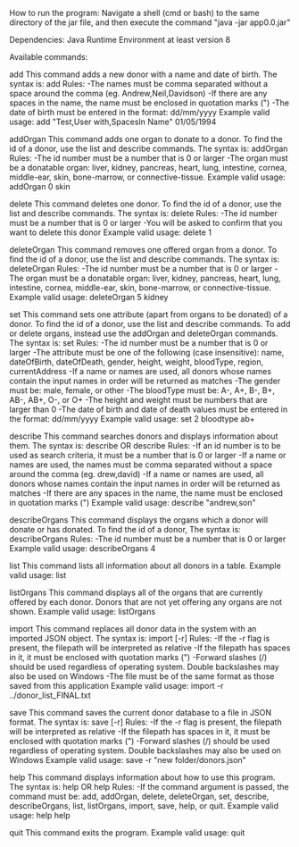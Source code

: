 How to run the program:
Navigate a shell (cmd or bash) to the same directory of the jar file, and then execute the command "java -jar app0.0.jar"


Dependencies:
Java Runtime Environment at least version 8


Available commands:

add
This command adds a new donor with a name and date of birth.
The syntax is: add <name> <date of birth>
Rules:
-The names must be comma separated without a space around the comma (eg. Andrew,Neil,Davidson)
-If there are any spaces in the name, the name must be enclosed in quotation marks (")
-The date of birth must be entered in the format: dd/mm/yyyy
Example valid usage: add "Test,User with,SpacesIn Name" 01/05/1994

addOrgan
This command adds one organ to donate to a donor. To find the id of a donor, use the list and describe commands.
The syntax is: addOrgan <id> <organ>
Rules:
-The id number must be a number that is 0 or larger
-The organ must be a donatable organ: liver, kidney, pancreas, heart, lung, intestine, cornea, middle-ear, skin, bone-marrow, or connective-tissue.
Example valid usage: addOrgan 0 skin

delete
This command deletes one donor. To find the id of a donor, use the list and describe commands.
The syntax is: delete <id>
Rules:
-The id number must be a number that is 0 or larger
-You will be asked to confirm that you want to delete this donor
Example valid usage: delete 1

deleteOrgan
This command removes one offered organ from a donor. To find the id of a donor, use the list and describe commands.
The syntax is: deleteOrgan <id> <organ>
Rules:
-The id number must be a number that is 0 or larger
-The organ must be a donatable organ: liver, kidney, pancreas, heart, lung, intestine, cornea, middle-ear, skin, bone-marrow, or connective-tissue.
Example valid usage: deleteOrgan 5 kidney

set
This command sets one attribute (apart from organs to be donated) of a donor. To find the id of a donor, use the list and describe commands. To add or delete organs, instead use the addOrgan and deleteOrgan commands.
The syntax is: set <id> <attribute> <value>
Rules:
-The id number must be a number that is 0 or larger
-The attribute must be one of the following (case insensitive): name, dateOfBirth, dateOfDeath, gender, height, weight, bloodType, region, currentAddress
-If a name or names are used, all donors whose names contain the input names in order will be returned as matches
-The gender must be: male, female, or other
-The bloodType must be: A-, A+, B-, B+, AB-, AB+, O-, or O+
-The height and weight must be numbers that are larger than 0
-The date of birth and date of death values must be entered in the format: dd/mm/yyyy
Example valid usage: set 2 bloodtype ab+

describe
This command searches donors and displays information about them.
The syntax is: describe <id> OR describe <name>
Rules:
-If an id number is to be used as search criteria, it must be a number that is 0 or larger
-If a name or names are used, the names must be comma separated without a space around the comma (eg. drew,david)
-If a name or names are used, all donors whose names contain the input names in order will be returned as matches
-If there are any spaces in the name, the name must be enclosed in quotation marks (")
Example valid usage: describe "andrew,son"

describeOrgans
This command displays the organs which a donor will donate or has donated. To find the id of a donor, The syntax is: describeOrgans <id>
Rules:
-The id number must be a number that is 0 or larger
Example valid usage: describeOrgans 4

list
This command lists all information about all donors in a table.
Example valid usage: list

listOrgans
This command displays all of the organs that are currently offered by each donor. Donors that are not yet offering any organs are not shown.
Example valid usage: listOrgans

import
This command replaces all donor data in the system with an imported JSON object.
The syntax is: import [-r] <filename>
Rules:
-If the -r flag is present, the filepath will be interpreted as relative
-If the filepath has spaces in it, it must be enclosed with quotation marks (")
-Forward slashes (/) should be used regardless of operating system. Double backslashes may also be used on Windows
-The file must be of the same format as those saved from this application
Example valid usage: import -r ../donor_list_FINAL.txt

save
This command saves the current donor database to a file in JSON format.
The syntax is: save [-r] <filepath>
Rules:
-If the -r flag is present, the filepath will be interpreted as relative
-If the filepath has spaces in it, it must be enclosed with quotation marks (")
-Forward slashes (/) should be used regardless of operating system. Double backslashes may also be used on Windows
Example valid usage: save -r "new folder/donors.json"

help
This command displays information about how to use this program.
The syntax is: help OR help <command>
Rules:
-If the command argument is passed, the command must be: add, addOrgan, delete, deleteOrgan, set, describe, describeOrgans, list, listOrgans, import, save, help, or quit.
Example valid usage: help help

quit
This command exits the program.
Example valid usage: quit